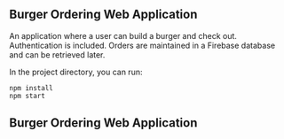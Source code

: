 
## Burger Ordering Web Application

An application where a user can build a burger and check out. Authentication is included. Orders are maintained in a Firebase database and can be retrieved later. 

In the project directory, you can run:
```
npm install
npm start
```
## Burger Ordering Web Application
